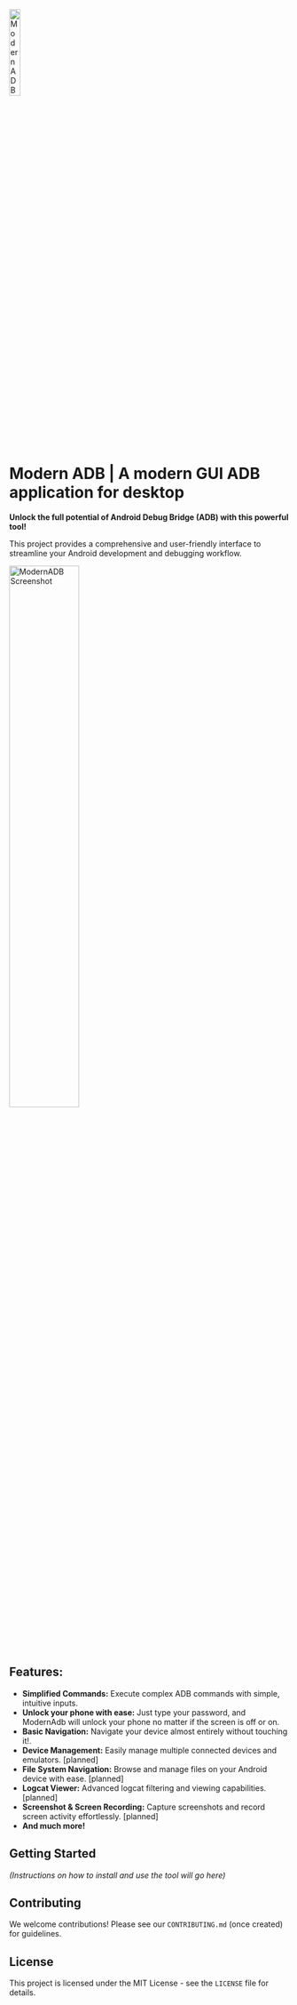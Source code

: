 <img src="https://github.com/user-attachments/assets/77860500-927c-4ae5-ba62-d5eac8cbdb7f" width="20%"  alt="ModernADB Logo"/>

# Modern ADB | A modern GUI ADB application for desktop

**Unlock the full potential of Android Debug Bridge (ADB) with this powerful tool!**

This project provides a comprehensive and user-friendly interface to streamline your Android development and debugging workflow.

<img src="https://github.com/user-attachments/assets/31cccda8-2783-4522-9e28-a28300f3b1b9" width="50%" alt="ModernADB Screenshot">

## Features:

*   **Simplified Commands:** Execute complex ADB commands with simple, intuitive inputs.
*   **Unlock your phone with ease:** Just type your password, and ModernAdb will unlock your phone no matter if the screen is off or on.
*   **Basic Navigation:** Navigate your device almost entirely without touching it!.
*   **Device Management:** Easily manage multiple connected devices and emulators. [planned]
*   **File System Navigation:** Browse and manage files on your Android device with ease. [planned]
*   **Logcat Viewer:** Advanced logcat filtering and viewing capabilities. [planned]
*   **Screenshot & Screen Recording:** Capture screenshots and record screen activity effortlessly. [planned]
*   **And much more!**

## Getting Started

_(Instructions on how to install and use the tool will go here)_

## Contributing

We welcome contributions! Please see our `CONTRIBUTING.md` (once created) for guidelines.

## License

This project is licensed under the MIT License - see the `LICENSE` file for details.